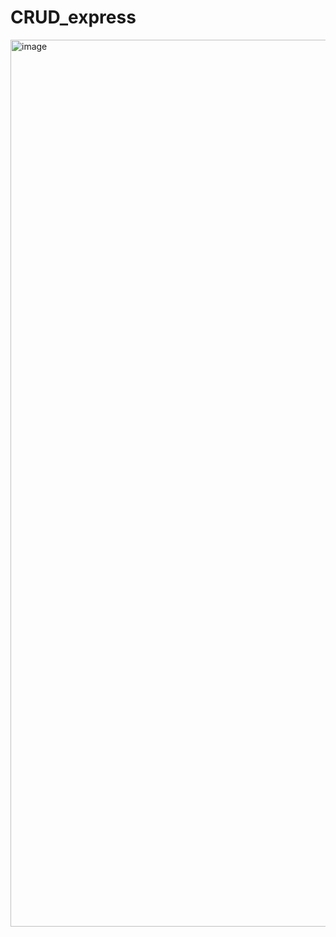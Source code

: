 # CRUD_express

<img width="1419" alt="image" src="https://user-images.githubusercontent.com/106523012/190078305-cd808918-2ded-4d25-8f2b-7fc7ad047a0d.png">

